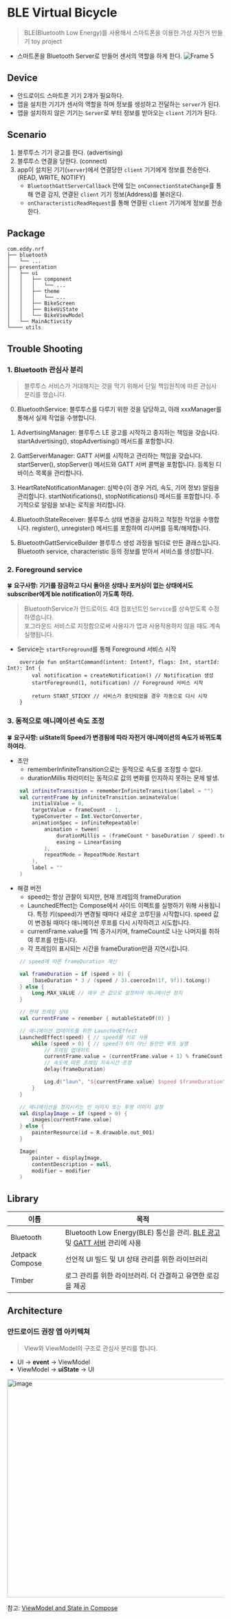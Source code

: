 # BLE Virtual Bicycle

> BLE(Bluetooth Low Energy)를 사용해서 스마트폰을 이용한 가상 자전거 만들기 toy project
- 스마트폰을 Bluetooth Server로 만들어 센서의 역할을 하게 한다.
![Frame 5](https://github.com/user-attachments/assets/d80b16a4-7146-49cf-aa63-deb86b392aca)

## Device

- 안드로이드 스마트폰 기기 2개가 필요하다.
- 앱을 설치한 기기가 센서의 역할을 하며 정보를 생성하고 전달하는 `server`가 된다.
- 앱을 설치하지 않은 기기는 `Server`로 부터 정보를 받아오는 `client` 기기가 된다.

## Scenario

1. 블루투스 기기 광고를 한다. (advertising)
2. 블루투스 연결을 당한다. (connect)
3. app이 설치된 기기(`server`)에서 연결당한 `client` 기기에게 정보를 전송한다. (READ, WRITE, NOTIFY)
    - `BluetoothGattServerCallback` 안에 있는 `onConnectionStateChange`를 통해 연결 감지, 연결된 `client` 기기 정보(Address)를 불러온다.
    - `onCharacteristicReadRequest`를 통해 연결된 `client` 기기에게 정보를 전송한다.

## Package
```
com.eddy.nrf
├── bluetooth
│   └── ...
├── presentation
│   ├── ui
│   │   ├── component
│   │   │   └── ...
│   │   ├── theme
│   │   │   └── ...
│   │   ├── BikeScreen
│   │   ├── BikeUiState
│   │   └── BikeViewModel
│   └── MainActivcity
└──── utils
```

## Trouble Shooting

### 1. Bluetooth 관심사 분리
> 블루투스 서비스가 거대해지는 것을 막기 위해서 단일 책임원칙에 따른 관심사 분리를 했습니다.

0. BluetoothService:
블루투스를 다루기 위한 것을 담당하고, 아래 xxxManager를 통해서 실제 작업을 수행합니다.

1. AdvertisingManager:
블루투스 LE 광고를 시작하고 중지하는 책임을 갖습니다.
startAdvertising(), stopAdvertising() 메서드를 포함합니다.

2. GattServerManager:
GATT 서버를 시작하고 관리하는 책임을 갖습니다.
startServer(), stopServer() 메서드와 GATT 서버 콜백을 포함합니다.
등록된 디바이스 목록을 관리합니다.

3. HeartRateNotificationManager:
심박수(이 경우 거리, 속도, 기어 정보) 알림을 관리합니다.
startNotifications(), stopNotifications() 메서드를 포함합니다.
주기적으로 알림을 보내는 로직을 처리합니다.

4. BluetoothStateReceiver:
블루투스 상태 변경을 감지하고 적절한 작업을 수행합니다.
register(), unregister() 메서드를 포함하여 리시버를 등록/해제합니다.

5. BluetoothGattServiceBuilder
블루투스 생성 과정을 빌더로 만든 클래스입니다.  
Bluetooth service, characteristic 등의 정보를 받아서 서비스를 생성합니다. 

### 2. Foreground service
🍀 **요구사항: 기기를 잠금하고 다시 돌아온 상태나 포커싱이 없는 상태에서도 subscriber에게 ble notification이 가도록 하라.**
> BluetoothService가 안드로이드 4대 컴포넌트인 `Service`를 상속받도록 수정하였습니다.  
> 포그라운드 서비스로 지정함으로써 사용자가 앱과 사용작용하지 않을 때도 계속 실행됩니다.
- Service는 `startForeground`를 통해 Foreground 서비스 시작
```
    override fun onStartCommand(intent: Intent?, flags: Int, startId: Int): Int {
        val notification = createNotification() // Notification 생성
        startForeground(1, notification) // Foreground 서비스 시작

        return START_STICKY // 서비스가 중단되었을 경우 자동으로 다시 시작
    }
```
### 3. 동적으로 애니메이션 속도 조정
🍀 **요구사항: uiState의 Speed가 변경됨에 따라 자전거 애니메이션의 속도가 바뀌도록 하여라.**
- 초안
   - rememberInfiniteTransition으로는 동적으로 속도를 조정할 수 없다.
   - durationMillis 파라미터는 동적으로 값의 변화를 인지하지 못하는 문제 발생.
```kotlin
    val infiniteTransition = rememberInfiniteTransition(label = "")
    val currentFrame by infiniteTransition.animateValue(
        initialValue = 0,
        targetValue = frameCount - 1,
        typeConverter = Int.VectorConverter,
        animationSpec = infiniteRepeatable(
            animation = tween(
                durationMillis = (frameCount * baseDuration / speed).toInt(),
                easing = LinearEasing
            ),
            repeatMode = RepeatMode.Restart
        ),
        label = ""
    )
```

- 해결 버전
  - speed는 항상 관찰이 되지만, 현재 프레임의 frameDuration
  - LaunchedEffect는 Compose에서 사이드 이펙트를 실행하기 위해 사용됩니다. 특정 키(speed)가 변경될 때마다 새로운 코루틴을 시작합니다. speed 값이 변경될 때마다 애니메이션 루프를 다시 시작하려고 시도합니다.
  - currentFrame.value를 1씩 증가시키며, frameCount로 나눈 나머지를 취하여 루프를 만듭니다.
  - 각 프레임이 표시되는 시간을 frameDuration만큼 지연시킵니다.


```kotlin
    // speed에 따른 frameDuration 계산

    val frameDuration = if (speed > 0) {
        (baseDuration * 3 / (speed / 3).coerceIn(1f, 9f)).toLong()
    } else {
        Long.MAX_VALUE // 매우 큰 값으로 설정하여 애니메이션 정지
    }

    // 현재 프레임 상태
    val currentFrame = remember { mutableStateOf(0) }

    // 애니메이션 업데이트를 위한 LaunchedEffect
    LaunchedEffect(speed) { // speed를 키로 사용
        while (speed > 0) { // speed가 0이 아닌 동안만 루프 실행
            // 프레임 업데이트
            currentFrame.value = (currentFrame.value + 1) % frameCount
            // 속도에 따른 프레임 지속시간 조정
            delay(frameDuration)

            Log.d("laun", "${currentFrame.value} $speed $frameDuration")
        }
    }

    // 애니메이션을 정지시키는 빈 이미지 또는 투명 이미지 설정
    val displayImage = if (speed > 0) {
        images[currentFrame.value]
    } else {
        painterResource(id = R.drawable.out_001)
    }

    Image(
        painter = displayImage,
        contentDescription = null,
        modifier = modifier
    )
```

## Library
| 이름 | 목적| 
|---|---|
| Bluetooth | Bluetooth Low Energy(BLE) 통신을 관리. [BLE 광고](https://developer.android.com/reference/android/bluetooth/le/BluetoothLeAdvertiser) 및 [GATT 서버](https://developer.android.com/reference/android/bluetooth/BluetoothGattServer) 관리에 사용
| Jetpack Compose | 선언적 UI 빌드 및 UI 상태 관리를 위한 라이브러리 |
| Timber | 로그 관리를 위한 라이브러리. 더 간결하고 유연한 로깅을 제공 |

## Architecture
### 안드로이드 권장 앱 아키텍쳐 

> View와 ViewModel의 구조로 관심사 분리를 합니다.
- UI -> **event** -> ViewModel
- ViewModel -> **uiState** -> UI

<img width="507" alt="image" src="https://github.com/user-attachments/assets/1efb3af7-4310-4f0f-85ac-466fcfc98218">

참고: [ViewModel and State in Compose](https://developer.android.com/codelabs/basic-android-kotlin-compose-viewmodel-and-state?hl=ko#4)
